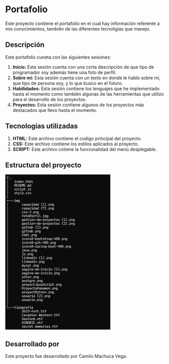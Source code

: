 # Portafolio
Este proyecto contiene el portafolio  en el cual hay información referente a mis conocimientos, también de las diferentes tecnoligías que manejo.

## Descripción
Este portafolio cuneta con las siguientes sesiones:

1. **Inicio:** Esta sesión cuenta con una corta descripción de que tipo de programador soy además tiene una foto de perfil.
2. **Sobre mi:** Esta sesión cuenta con un texto en donde le hablo sobre mi, que tipo de persona soy, y lo que busco en el futuro.
3. **Habilidades:** Esta sesión contiene los lenguajes que he implementado hasta el momento como también algunas de las herramientas que utilizo para el desarrollo de los proyectos.
4. **Proyectos:** Esta sesión contiene algunos de los proyectos más destacados que llevo hasta el momento.

## Tecnologías utilizadas

1. **HTML:** Este archivo contiene el codigo principal del proyecto.
2. **CSS:** Este archivo contiene los estilos aplicados al proyecto.
3. **SCRIPT:** Este archivo cotiene la funcionalidad del menú desplegable.

## Estructura del proyecto
![alt text](</img/Captura de pantalla 2025-03-11 145413.png>)

## Desarrollado por
Este proyecto fue desarrollado por Camilo Machuca Vega.